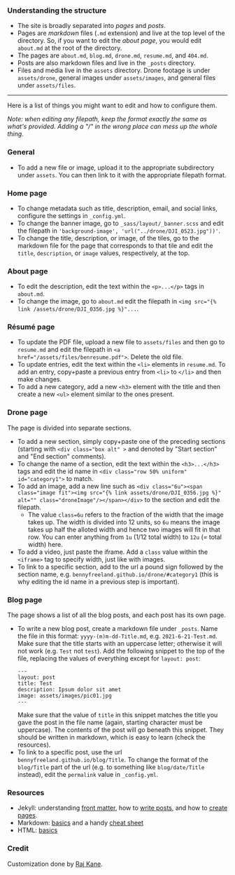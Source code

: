 ### Understanding the structure

- The site is broadly separated into *pages* and *posts*.
- Pages are *markdown* files (`.md` extension) and live at the top level of the directory. So, if you want to edit the *about page*, you would edit `about.md` at the root of the directory.
- The pages are `about.md`, `blog.md`, `drone.md`, `resume.md`, and `404.md`.
- Posts are also markdown files and live in the `_posts` directory.
- Files and media live in the `assets` directory. Drone footage is under `assets/drone`, general images under `assets/images`, and general files under `assets/files`.

---

Here is a list of things you might want to edit and how to configure them.

*Note: when editing any filepath, keep the format exactly the same as what's provided. Adding a "/" in the wrong place can mess up the whole thing.*

### General

- To add a new file or image, upload it to the appropriate subdirectory under `assets`. You can then link to it with the appropriate filepath format.

### Home page

- To change metadata such as title, description, email, and social links, configure the settings in `_config.yml`.
- To change the banner image, go to `_sass/layout/_banner.scss` and edit the filepath in `'background-image', 'url("../drone/DJI_0523.jpg"))'`.
- To change the title, description, or image, of the tiles, go to the markdown file for the page that corresponds to that tile and edit the `title`, `description`, or `image` values, respectively, at the top.

### About page

- To edit the description, edit the text within the `<p>...</p>` tags in `about.md`.
- To change the image, go to `about.md` edit the filepath in `<img src="{% link /assets/drone/DJI_0356.jpg %}"...`.

### Résumé page

- To update the PDF file, upload a new file to `assets/files` and then go to `resume.md` and edit the filepath in `<a href="/assets/files/benresume.pdf">`. Delete the old file.
- To update entries, edit the text within the `<li>` elements in `resume.md`. To add an entry, copy+paste a previous entry from `<li>` to `</li>` and then make changes.
- To add a new category, add a new `<h3>` element with the title and then create a new `<ul>` element similar to the ones present.

### Drone page

The page is divided into separate sections.

- To add a new section, simply copy+paste one of the preceding sections (starting with `<div class="box alt" >` and denoted by "Start section" and "End section" comments).
- To change the name of a section, edit the text within the `<h3>...</h3>` tags and edit the id name in `<div class="row 50% uniform" id="category1">` to match.
- To add an image, add a new line such as `<div class="6u"><span class="image fit"><img src="{% link assets/drone/DJI_0356.jpg %}" alt="" class="droneImage"/></span></div>` to the section and edit the filepath.
  - The value `class=6u` refers to the fraction of the width that the image takes up. The width is divided into 12 units, so `6u` means the image takes up half the alloted width and hence two images will fit in that row. You can enter anything from `1u` (1/12 total width) to `12u` (= total width) here.
- To add a video, just paste the iframe. Add a `class` value within the `<iframe>` tag to specify width, just like with images.
- To link to a specific section, add to the url a pound sign followed by the section name, e.g. `bennyfreeland.github.io/drone/#category1` (this is why editing the id name in a previous step is important).

### Blog page

The page shows a list of all the blog posts, and each post has its own page.

- To write a new blog post, create a markdown file under `_posts`. Name the file in this format: `yyyy-(m)m-dd-Title.md`, e.g. `2021-6-21-Test.md`. Make sure that the title starts with an uppercase letter; otherwise it will not work (e.g. `Test` not `test`). Add the following snippet to the top of the file, replacing the values of everything except for `layout: post`:
  ```
  ---
  layout: post
  title: Test
  description: Ipsum dolor sit amet
  image: assets/images/pic01.jpg
  ---
  ```
  Make sure that the value of `title` in this snippet matches the title you gave the post in the file name (again, starting character must be uppercase). The contents of the post will go beneath this snippet. They should be written in markdown, which is easy to learn (check the resources).
- To link to a specific post, use the url `bennyfreeland.github.io/blog/Title`. To change the format of the `blog/Title` part of the url (e.g. to something like `blog/date/Title` instead), edit the `permalink` value in `_config.yml`.

### Resources

- Jekyll: understanding [front matter](https://jekyllrb.com/docs/frontmatter/), how to [write posts](https://jekyllrb.com/docs/posts/), and how to [create pages](https://jekyllrb.com/docs/pages/).
- Markdown: [basics](https://markdownguide.org/getting-started/) and a handy [cheat sheet](https://markdownguide.org/cheat-sheet)
- HTML: [basics](https://impactplus.com/blog/21-basic-html-codes-everyone-whos-not-a-developer-should-know)

### Credit

Customization done by [Raj Kane](https://rajrkane.com).